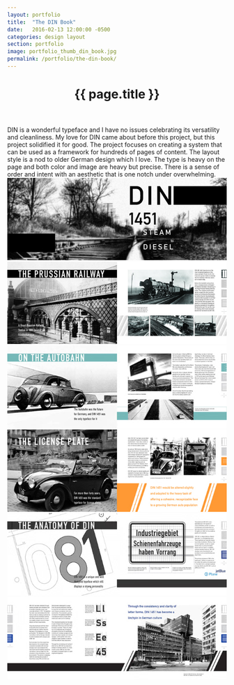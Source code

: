 ```yaml
---
layout: portfolio
title:  "The DIN Book"
date:   2016-02-13 12:00:00 -0500
categories: design layout
section: portfolio
image: portfolio_thumb_din_book.jpg
permalink: /portfolio/the-din-book/
---
```


<div class="portfolio-content">
  <header class="post-header">
     <h1 class="post-title">{{ page.title }}</h1>
  </header>
  DIN is a wonderful typeface and I have no issues celebrating its
  versatility and cleanliness. My love for DIN came about before
  this project, but this project solidified it for good. The project
  focuses on creating a system that can be used as a framework
  for hundreds of pages of content. The layout style is a nod to
  older German design which I love. The type is heavy on the
  page and both color and image are heavy but precise. There is
  a sense of order and intent with an aesthetic that is one notch
  under overwhelming.  
</div>

<section class="portfolio-image-wrapper">   
<img src="../../images/portfolio/din_book/DIN_book_Page_00.jpg">   
<img src="../../images/portfolio/din_book/DIN_book_Page_1.jpg">   
<img src="../../images/portfolio/din_book/DIN_book_Page_2.jpg">   
<img src="../../images/portfolio/din_book/DIN_book_Page_3.jpg">   
<img src="../../images/portfolio/din_book/DIN_book_Page_4.jpg">   
<img src="../../images/portfolio/din_book/DIN_book_Page_5.jpg">   
</section>